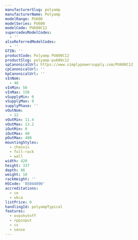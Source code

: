 ```yaml
---
manufacturerSlug: polyamp
manufacturerName: Polyamp
modelRange: PU600
modelSeries: PU600
modelCode: PU600C12
supercedesModelCodes:
  - ''
alsoReferredModelCodes:
  - ''
GTIN: ''
productCode: Polyamp PU600C12
productSlug: polyamp-pu600c12
spCanonicalUrl: https://www.simplypowersupply.com/PU600C12
cpCanonicalUrl: ''
kpCanonicalUrl: ''
vInNom:
  - 48
vInMin: 50
vInMax: 150
vSupplyMin: 0
vSupplyMax: 0
supplyPhase: ''
vOutNom:
  - 12
vOutMin: 11.4
vOutMax: 13.2
iOutMin: 0
iOutMax: 40
pOutMax: 480
mountingStyles:
  - chassis
  - full-rack
  - wall
width: 420
height: 337
depth: 86
weight: 10
rackHeight: ''
HSCode: '85044090'
accreditations:
  - ce
  - ukca
listPrice: 0
handlingId: polyampTypical
features:
  - ovpshutoff
  - rppinput
  - cs
  - sense
---
```


